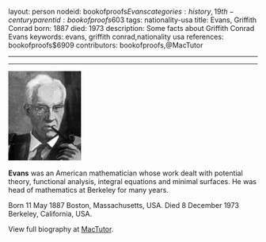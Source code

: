 layout: person
nodeid: bookofproofs$Evans
categories: history,19th-century
parentid: bookofproofs$603
tags: nationality-usa
title: Evans, Griffith Conrad
born: 1887
died: 1973
description: Some facts about Griffith Conrad Evans
keywords: evans, griffith conrad,nationality usa
references: bookofproofs$6909
contributors: bookofproofs,@MacTutor

---


---

![Evans.jpg](https://github.com/bookofproofs/bookofproofs.github.io/blob/main/_sources/_assets/images/portraits/Evans.jpg?raw=true)

**Evans** was an American mathematician whose work dealt with potential theory, functional analysis, integral equations and minimal surfaces. He was head of mathematics at Berkeley for many years.

Born 11 May 1887 Boston, Massachusetts, USA. Died 8 December 1973 Berkeley, California, USA.


View full biography at [MacTutor](https://mathshistory.st-andrews.ac.uk/Biographies/Evans/).